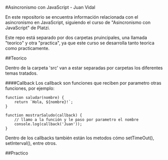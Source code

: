 #Asincronismo con JavaScript - Juan Vidal

En este repositorio se encuentra información relacionada con el asincronismo en JavaScript, siguiendo el curso de "Asincronismo con JavaScript" de Platzi.  

Este repo está separado por dos carpetas pruincipales, una llamada "teorico" y otra "practica", ya que este curso se desarrolla tanto teorica como practicamente.

##Teorico

Dentro de la carpeta 'src' van a estar separadas por carpetas los diferentes temas tratados.

####Callback 
Los callback son funciones que reciben por parametro otras funciones, por ejemplo:

```
function saludar(nombre) {
    return `Hola, ${nombre}!`;
}

function mostrarSaludo(callback) {
    // llamo a la función y le paso por parametro el nombre
    console.log(callback('Juan'));
}
```

Dentro de los callbacks también están los metodos cómo setTimeOut(), setInterval(), entre otros. 


##Practico